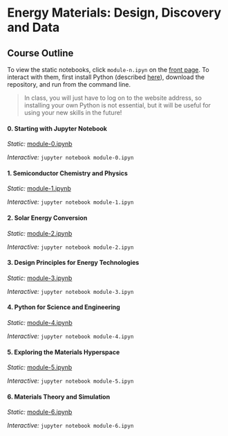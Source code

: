 # Energy Materials: Design, Discovery and Data

## Course Outline

To view the static notebooks, click `module-n.ipyn` on the [front page](https://github.com/WMD-group/yonsei17). 
To interact with them, first install Python (described [here](STEP1.md#python)), download the repository, and run from the command line.

> In class, you will just have to log on to the website address, so installing your own Python is not essential, but it will be useful for using your new skills in the future! 

#### 0. Starting with Jupyter Notebook

*Static:* [module-0.ipynb](module-0.ipynb)

*Interactive:* `jupyter notebook module-0.ipyn`

#### 1. Semiconductor Chemistry and Physics

*Static:* [module-1.ipynb](module-1.ipynb)

*Interactive:* `jupyter notebook module-1.ipyn`

#### 2. Solar Energy Conversion

*Static:* [module-2.ipynb](module-2.ipynb)

*Interactive:* `jupyter notebook module-2.ipyn`

#### 3. Design Principles for Energy Technologies

*Static:* [module-3.ipynb](module-3.ipynb)

*Interactive:* `jupyter notebook module-3.ipyn`

#### 4. Python for Science and Engineering 

*Static:* [module-4.ipynb](module-4.ipynb)

*Interactive:* `jupyter notebook module-4.ipyn`

#### 5. Exploring the Materials Hyperspace 

*Static:* [module-5.ipynb](module-5.ipynb)

*Interactive:* `jupyter notebook module-5.ipyn`

#### 6. Materials Theory and Simulation 

*Static:* [module-6.ipynb](module-6.ipynb)

*Interactive:* `jupyter notebook module-6.ipyn`